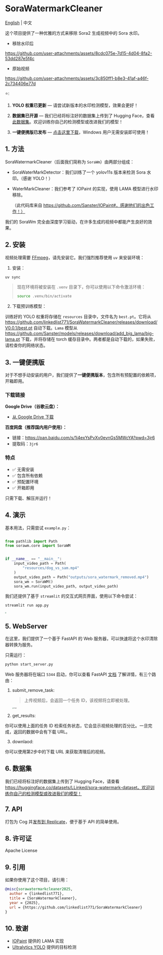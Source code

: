 # SoraWatermarkCleaner

[English](README.md) | 中文

这个项目提供了一种优雅的方式来移除 Sora2 生成视频中的 Sora 水印。


- 移除水印后

https://github.com/user-attachments/assets/8cdc075e-7d15-4d04-8fa2-53dd287e5f4c

- 原始视频

https://github.com/user-attachments/assets/3c850ff1-b8e3-41af-a46f-2c734406e77d

⭐️: 

1. **YOLO 权重已更新** — 请尝试新版本的水印检测模型，效果会更好！

2. **数据集已开源** — 我们已经将标注好的数据集上传到了 Hugging Face，查看[此数据集](https://huggingface.co/datasets/LLinked/sora-watermark-dataset)。欢迎训练你自己的检测模型或改进我们的模型！

3. **一键便携版已发布** — [点击这里下载](#3-一键便携版)，Windows 用户无需安装即可使用！


## 1. 方法

SoraWatermarkCleaner（后面我们简称为 `SoraWm`）由两部分组成：

- SoraWaterMarkDetector：我们训练了一个 yolov11s 版本来检测 Sora 水印。（感谢 YOLO！）

- WaterMarkCleaner：我们参考了 IOPaint 的实现，使用 LAMA 模型进行水印移除。

  （此代码库来自 https://github.com/Sanster/IOPaint#，感谢他们的出色工作！）

我们的 SoraWm 完全由深度学习驱动，在许多生成的视频中都能产生良好的效果。



## 2. 安装
视频处理需要 [FFmpeg](https://ffmpeg.org/)，请先安装它。我们强烈推荐使用 `uv` 来安装环境：

1. 安装：

```bash
uv sync
```

> 现在环境将被安装在 `.venv` 目录下，你可以使用以下命令激活环境：
>
> ```bash
> source .venv/bin/activate
> ```

2. 下载预训练模型：

训练好的 YOLO 权重将存储在 `resources` 目录中，文件名为 `best.pt`。它将从 https://github.com/linkedlist771/SoraWatermarkCleaner/releases/download/V0.0.1/best.pt 自动下载。`Lama` 模型从 https://github.com/Sanster/models/releases/download/add_big_lama/big-lama.pt 下载，并将存储在 torch 缓存目录中。两者都是自动下载的，如果失败，请检查你的网络状态。

## 3. 一键便携版

对于不想手动安装的用户，我们提供了**一键便携版本**，包含所有预配置的依赖项，开箱即用。

### 下载链接

**Google Drive（谷歌云盘）：**
- [从 Google Drive 下载](https://drive.google.com/file/d/1ujH28aHaCXGgB146g6kyfz3Qxd-wHR1c/view?usp=share_link)

**百度网盘（推荐国内用户使用）：**
- 链接：https://pan.baidu.com/s/1i4exYsPvXv0evnGs5MWcYA?pwd=3jr6
- 提取码：`3jr6`

### 特点
- ✅ 无需安装
- ✅ 包含所有依赖
- ✅ 预配置环境
- ✅ 开箱即用

只需下载、解压并运行！

## 4. 演示

基本用法，只需尝试 `example.py`：

```python

from pathlib import Path
from sorawm.core import SoraWM


if __name__ == "__main__":
    input_video_path = Path(
        "resources/dog_vs_sam.mp4"
    )
    output_video_path = Path("outputs/sora_watermark_removed.mp4")
    sora_wm = SoraWM()
    sora_wm.run(input_video_path, output_video_path)

```

我们还提供了基于 `streamlit` 的交互式网页界面，使用以下命令尝试：

```bash
streamlit run app.py
```

<img src="resources/app.png" style="zoom: 25%;" />

## 5. WebServer

在这里，我们提供了一个基于 FastAPI 的 Web 服务器，可以快速将这个水印清除器转换为服务。

只需运行：

```python
python start_server.py
```

Web 服务器将在端口 `5344` 启动，你可以查看 FastAPI [文档](http://localhost:5344/docs) 了解详情，有三个路由：

1. submit_remove_task:

   > 上传视频后，会返回一个任务 ID，该视频将立即被处理。

   <img src="resources/53abf3fd-11a9-4dd7-a348-34920775f8ad.png" alt="image" style="zoom: 25%;" />

2. get_results:

你可以使用上面的任务 ID 检索任务状态，它会显示视频处理的百分比。一旦完成，返回的数据中会有下载 URL。

3. downlaod:

你可以使用第2步中的下载 URL 来获取清理后的视频。

## 6. 数据集

我们已经将标注好的数据集上传到了 Hugging Face，请查看 https://huggingface.co/datasets/LLinked/sora-watermark-dataset。欢迎训练你自己的检测模型或改进我们的模型！



## 7. API

打包为 Cog 并[发布到 Replicate](https://replicate.com/uglyrobot/sora2-watermark-remover)，便于基于 API 的简单使用。

## 8. 许可证

Apache License


## 9. 引用

如果你使用了这个项目，请引用：

```bibtex
@misc{sorawatermarkcleaner2025,
  author = {linkedlist771},
  title = {SoraWatermarkCleaner},
  year = {2025},
  url = {https://github.com/linkedlist771/SoraWatermarkCleaner}
}
```

## 10. 致谢

- [IOPaint](https://github.com/Sanster/IOPaint) 提供的 LAMA 实现
- [Ultralytics YOLO](https://github.com/ultralytics/ultralytics) 提供的目标检测
